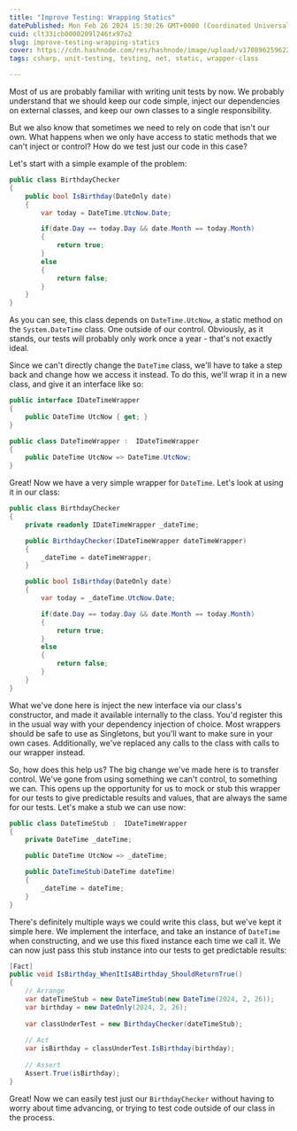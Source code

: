 ```yaml
---
title: "Improve Testing: Wrapping Statics"
datePublished: Mon Feb 26 2024 15:30:26 GMT+0000 (Coordinated Universal Time)
cuid: clt33icb0000209l246tx97o2
slug: improve-testing-wrapping-statics
cover: https://cdn.hashnode.com/res/hashnode/image/upload/v1708962596225/0da54e56-f7a2-4bb4-ace0-a27dc63e0be7.png
tags: csharp, unit-testing, testing, net, static, wrapper-class

---
```


Most of us are probably familiar with writing unit tests by now. We probably understand that we should keep our code simple, inject our dependencies on external classes, and keep our own classes to a single responsibility.

But we also know that sometimes we need to rely on code that isn't our own. What happens when we only have access to static methods that we can't inject or control? How do we test just our code in this case?

Let's start with a simple example of the problem:

```csharp
public class BirthdayChecker
{
    public bool IsBirthday(DateOnly date)
    {
        var today = DateTime.UtcNow.Date;

        if(date.Day == today.Day && date.Month == today.Month)
        {
            return true;
        }
        else
        {
            return false;
        }
    }
}
```

As you can see, this class depends on `DateTime.UtcNow`, a static method on the `System.DateTime` class. One outside of our control. Obviously, as it stands, our tests will probably only work once a year - that's not exactly ideal.

Since we can't directly change the `DateTime` class, we'll have to take a step back and change how we access it instead. To do this, we'll wrap it in a new class, and give it an interface like so:

```csharp
public interface IDateTimeWrapper
{
    public DateTime UtcNow { get; }
}

public class DateTimeWrapper :  IDateTimeWrapper
{
    public DateTime UtcNow => DateTime.UtcNow;
}
```

Great! Now we have a very simple wrapper for `DateTime`. Let's look at using it in our class:

```csharp
public class BirthdayChecker
{
    private readonly IDateTimeWrapper _dateTime;

    public BirthdayChecker(IDateTimeWrapper dateTimeWrapper)
    {
        _dateTime = dateTimeWrapper;
    }

    public bool IsBirthday(DateOnly date)
    {
        var today = _dateTime.UtcNow.Date;

        if(date.Day == today.Day && date.Month == today.Month)
        {
            return true;
        }
        else
        {
            return false;
        }
    }
}
```

What we've done here is inject the new interface via our class's constructor, and made it available internally to the class. You'd register this in the usual way with your dependency injection of choice. Most wrappers should be safe to use as Singletons, but you'll want to make sure in your own cases. Additionally, we've replaced any calls to the class with calls to our wrapper instead.

So, how does this help us? The big change we've made here is to transfer control. We've gone from using something we can't control, to something we can. This opens up the opportunity for us to mock or stub this wrapper for our tests to give predictable results and values, that are always the same for our tests. Let's make a stub we can use now:

```csharp
public class DateTimeStub :  IDateTimeWrapper
{
    private DateTime _dateTime;

    public DateTime UtcNow => _dateTime;

    public DateTimeStub(DateTime dateTime)
    {
        _dateTime = dateTime;
    }
}
```

There's definitely multiple ways we could write this class, but we've kept it simple here. We implement the interface, and take an instance of `DateTime` when constructing, and we use this fixed instance each time we call it. We can now just pass this stub instance into our tests to get predictable results:

```csharp
[Fact]
public void IsBirthday_WhenItIsABirthday_ShouldReturnTrue()
{
    // Arrange
    var dateTimeStub = new DateTimeStub(new DateTime(2024, 2, 26));
    var birthday = new DateOnly(2024, 2, 26);
    
    var classUnderTest = new BirthdayChecker(dateTimeStub);
    
    // Act
    var isBirthday = classUnderTest.IsBirthday(birthday);
    
    // Assert
    Assert.True(isBirthday);
}
```

Great! Now we can easily test just our `BirthdayChecker` without having to worry about time advancing, or trying to test code outside of our class in the process.
